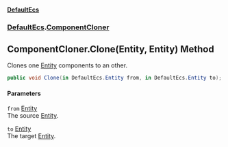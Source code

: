 #### [DefaultEcs](DefaultEcs.md 'DefaultEcs')
### [DefaultEcs](DefaultEcs.md#DefaultEcs 'DefaultEcs').[ComponentCloner](ComponentCloner.md 'DefaultEcs.ComponentCloner')
## ComponentCloner.Clone(Entity, Entity) Method
Clones one [Entity](Entity.md 'DefaultEcs.Entity') components to an other.  
```csharp
public void Clone(in DefaultEcs.Entity from, in DefaultEcs.Entity to);
```
#### Parameters
<a name='DefaultEcs_ComponentCloner_Clone(DefaultEcs_Entity_DefaultEcs_Entity)_from'></a>
`from` [Entity](Entity.md 'DefaultEcs.Entity')  
The source [Entity](Entity.md 'DefaultEcs.Entity').
  
<a name='DefaultEcs_ComponentCloner_Clone(DefaultEcs_Entity_DefaultEcs_Entity)_to'></a>
`to` [Entity](Entity.md 'DefaultEcs.Entity')  
The target [Entity](Entity.md 'DefaultEcs.Entity').
  
